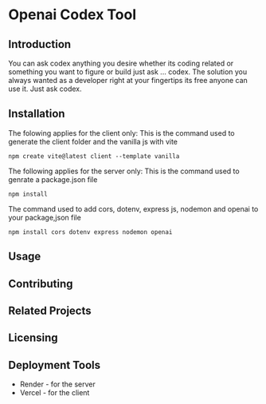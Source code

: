 # Openai Codex Tool

## Introduction
You can ask codex anything you desire whether its coding related or something you want to figure or build just ask ... codex. The solution you always wanted as a developer right at your fingertips its free anyone can use it. Just ask codex.

## Installation
The folowing applies for the client only:
This is the command used to generate the client folder and the vanilla js with vite
```
npm create vite@latest client --template vanilla
```
The following applies for the server only:
This is the command used to genrate a package.json file
```
npm install
```
The command used to add cors, dotenv, express js, nodemon and openai to your package,json file
```
npm install cors dotenv express nodemon openai
```


## Usage

## Contributing

## Related Projects

## Licensing

## Deployment Tools
* Render - for the server
* Vercel - for the client
